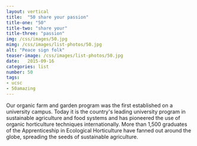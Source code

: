 ```yaml
---
layout: vertical
title:  "50 share your passion"
title-one: "50"
title-two: "share your"
title-three: "passion"
img: /css/images/50.jpg
mimg: /css/images/list-photos/50.jpg
alt: "Peace sign folk"
teaser-image: /css/images/list-photos/50.jpg
date:   2015-09-16
categories: list
number: 50
tags:
- ucsc
- 50amazing
---
```

Our organic farm and garden program was the first established on a university campus. Today it is the country's leading university program in sustainable agriculture and food systems and has pioneered the use of organic horticulture techniques internationally. More than 1,500 graduates of the Apprenticeship in Ecological Horticulture have fanned out around the globe, spreading the seeds of sustainable agriculture. 
